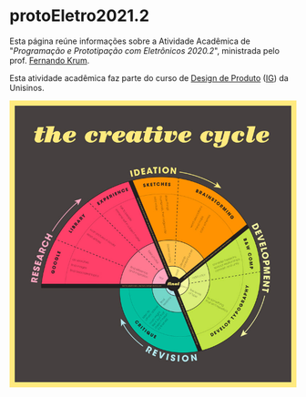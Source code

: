 # protoEletro2021.2

Esta página reúne informações sobre a Atividade Acadêmica de "_Programação e Prototipação com Eletrônicos 2020.2_", ministrada pelo prof. [Fernando Krum](http://www.ferkrum.com). 

Esta atividade acadêmica faz parte do curso de [Design de Produto](https://www.unisinos.br/vestibular/curso/jogos-digitais/porto-alegre)  ([IG](https://www.instagram.com/jogosdigitaisunisinos/)) da Unisinos. 




![Alt text](/01.jpg "meu deus")



